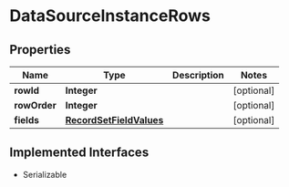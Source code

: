 

# DataSourceInstanceRows


## Properties

Name | Type | Description | Notes
------------ | ------------- | ------------- | -------------
**rowId** | **Integer** |  |  [optional]
**rowOrder** | **Integer** |  |  [optional]
**fields** | [**RecordSetFieldValues**](RecordSetFieldValues.md) |  |  [optional]


## Implemented Interfaces

* Serializable


